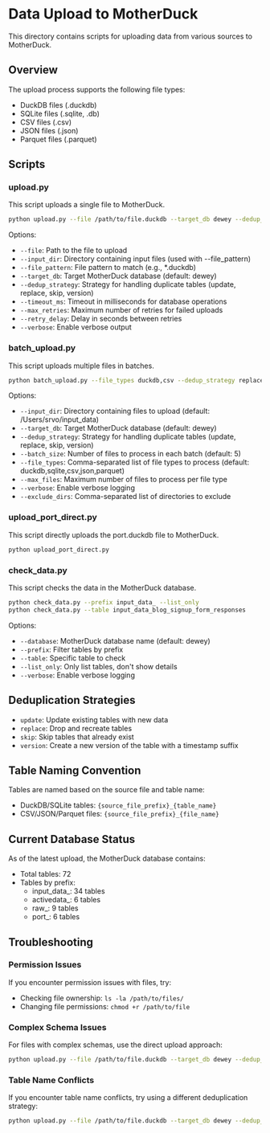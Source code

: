 # Data Upload to MotherDuck

This directory contains scripts for uploading data from various sources to MotherDuck.

## Overview

The upload process supports the following file types:
- DuckDB files (.duckdb)
- SQLite files (.sqlite, .db)
- CSV files (.csv)
- JSON files (.json)
- Parquet files (.parquet)

## Scripts

### upload.py

This script uploads a single file to MotherDuck.

```bash
python upload.py --file /path/to/file.duckdb --target_db dewey --dedup_strategy replace
```

Options:
- `--file`: Path to the file to upload
- `--input_dir`: Directory containing input files (used with --file_pattern)
- `--file_pattern`: File pattern to match (e.g., *.duckdb)
- `--target_db`: Target MotherDuck database (default: dewey)
- `--dedup_strategy`: Strategy for handling duplicate tables (update, replace, skip, version)
- `--timeout_ms`: Timeout in milliseconds for database operations
- `--max_retries`: Maximum number of retries for failed uploads
- `--retry_delay`: Delay in seconds between retries
- `--verbose`: Enable verbose output

### batch_upload.py

This script uploads multiple files in batches.

```bash
python batch_upload.py --file_types duckdb,csv --dedup_strategy replace --batch_size 5 --max_files 20 --input_dir /path/to/data --exclude_dirs dir1,dir2
```

Options:
- `--input_dir`: Directory containing files to upload (default: /Users/srvo/input_data)
- `--target_db`: Target MotherDuck database (default: dewey)
- `--dedup_strategy`: Strategy for handling duplicate tables (update, replace, skip, version)
- `--batch_size`: Number of files to process in each batch (default: 5)
- `--file_types`: Comma-separated list of file types to process (default: duckdb,sqlite,csv,json,parquet)
- `--max_files`: Maximum number of files to process per file type
- `--verbose`: Enable verbose logging
- `--exclude_dirs`: Comma-separated list of directories to exclude

### upload_port_direct.py

This script directly uploads the port.duckdb file to MotherDuck.

```bash
python upload_port_direct.py
```

### check_data.py

This script checks the data in the MotherDuck database.

```bash
python check_data.py --prefix input_data_ --list_only
python check_data.py --table input_data_blog_signup_form_responses
```

Options:
- `--database`: MotherDuck database name (default: dewey)
- `--prefix`: Filter tables by prefix
- `--table`: Specific table to check
- `--list_only`: Only list tables, don't show details
- `--verbose`: Enable verbose logging

## Deduplication Strategies

- `update`: Update existing tables with new data
- `replace`: Drop and recreate tables
- `skip`: Skip tables that already exist
- `version`: Create a new version of the table with a timestamp suffix

## Table Naming Convention

Tables are named based on the source file and table name:
- DuckDB/SQLite tables: `{source_file_prefix}_{table_name}`
- CSV/JSON/Parquet files: `{source_file_prefix}_{file_name}`

## Current Database Status

As of the latest upload, the MotherDuck database contains:
- Total tables: 72
- Tables by prefix:
  - input_data_: 34 tables
  - activedata_: 6 tables
  - raw_: 9 tables
  - port_: 6 tables

## Troubleshooting

### Permission Issues

If you encounter permission issues with files, try:
- Checking file ownership: `ls -la /path/to/files/`
- Changing file permissions: `chmod +r /path/to/file`

### Complex Schema Issues

For files with complex schemas, use the direct upload approach:
```bash
python upload.py --file /path/to/file.duckdb --target_db dewey --dedup_strategy replace
```

### Table Name Conflicts

If you encounter table name conflicts, try using a different deduplication strategy:
```bash
python upload.py --file /path/to/file.duckdb --target_db dewey --dedup_strategy version
``` 